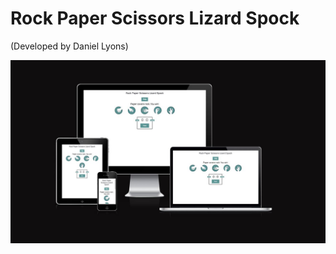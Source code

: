 # Rock Paper Scissors Lizard Spock
(Developed by Daniel Lyons)

![Mockup](docs/readme_images/responsiveness.JPG)